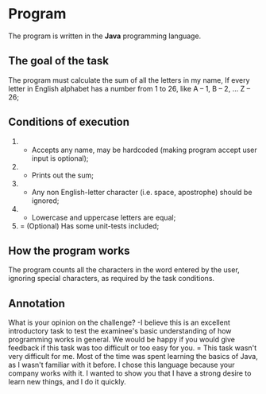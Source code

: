 # Program <NAmeCalculator>
  The program is written in the **Java** programming language.

## The goal of the task
  The program must calculate the sum of all the letters in my name, If every letter in English alphabet has a number from 1 to 26, like 
    A – 1, 
    B – 2, 
    … 
    Z – 26;

## Conditions of execution
  1. + Accepts any name, may be hardcoded (making program accept user input is optional);
  2. + Prints out the sum;
  3. + Any non English-letter character (i.e. space, apostrophe) should be ignored;
  4. + Lowercase and uppercase letters are equal;
  5. = (Optional) Has some unit-tests included;

## How the program works
  The program counts all the characters in the word entered by the user, ignoring special characters, as required by the task conditions.

## Annotation
  What is your opinion on the challenge?
    -I believe this is an excellent introductory task to test the examinee's basic understanding of how programming works in general.
  We would be happy if you would give feedback if this task was too difficult or too easy for you.
    = This task wasn't very difficult for me. Most of the time was spent learning the basics of Java, as I wasn't familiar with it before.
    I chose this language because your company works with it. I wanted to show you that I have a strong desire to learn new things, and I do it quickly.

